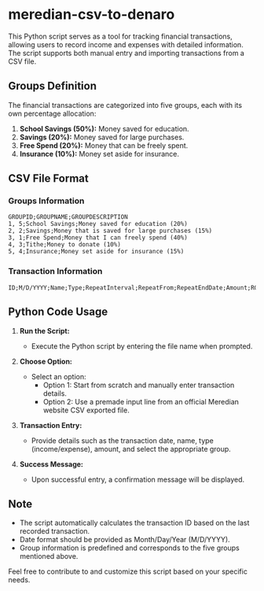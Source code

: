 # meredian-csv-to-denaro
This Python script serves as a tool for tracking financial transactions, allowing users to record income and expenses with detailed information. The script supports both manual entry and importing transactions from a CSV file.

## Groups Definition

The financial transactions are categorized into five groups, each with its own percentage allocation:

1. **School Savings (50%):** Money saved for education.
2. **Savings (20%):** Money saved for large purchases.
3. **Free Spend (20%):** Money that can be freely spent.
4. **Insurance (10%):** Money set aside for insurance.

## CSV File Format

### Groups Information

```csv
GROUPID;GROUPNAME;GROUPDESCRIPTION
1, 5;School Savings;Money saved for education (20%)
2, 2;Savings;Money that is saved for large purchases (15%)
3, 1;Free Spend;Money that I can freely spend (40%)
4, 3;Tithe;Money to donate (10%)
5, 4;Insurance;Money set aside for insurance (15%)
```

### Transaction Information

```csv
ID;M/D/YYYY;Name;Type;RepeatInterval;RepeatFrom;RepeatEndDate;Amount;RGBA;UseGroupColor;GroupID;GroupName;GroupDescription;GroupRGBA;Tags
```

## Python Code Usage

1. **Run the Script:**
   - Execute the Python script by entering the file name when prompted.

2. **Choose Option:**
   - Select an option:
     - Option 1: Start from scratch and manually enter transaction details.
     - Option 2: Use a premade input line from an official Meredian website CSV exported file.

3. **Transaction Entry:**
   - Provide details such as the transaction date, name, type (income/expense), amount, and select the appropriate group.

4. **Success Message:**
   - Upon successful entry, a confirmation message will be displayed.

## Note

- The script automatically calculates the transaction ID based on the last recorded transaction.
- Date format should be provided as Month/Day/Year (M/D/YYYY).
- Group information is predefined and corresponds to the five groups mentioned above.

Feel free to contribute to and customize this script based on your specific needs.
